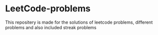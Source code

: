 # LeetCode-problems

This repositery is made for the solutions of leetcode problems, different problems and also included streak problems
 